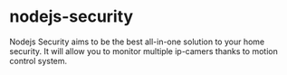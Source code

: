 nodejs-security
===============

Nodejs Security aims to be the best all-in-one solution to your home security. It will allow you to monitor multiple ip-camers thanks to motion control system.
